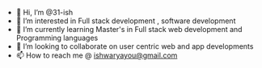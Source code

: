 - 👋 Hi, I’m @31-ish
- 👀 I’m interested in Full stack development , software development
- 🌱 I’m currently learning Master's in Full stack web development and Programming languages
- 💞️ I’m looking to collaborate on user centric web and app developments
- 📫 How to reach me @ ishwaryayou@gmail.com

<!---
31-ish/31-ish is a ✨ special ✨ repository because its `README.md` (this file) appears on your GitHub profile.
You can click the Preview link to take a look at your changes.
--->
